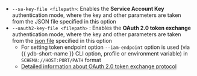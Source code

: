 - `--sa-key-file <filepath>`: Enables the **Service Account Key** authentication mode, where the key and other parameters are taken from the JSON file specified in this option
- `--oauth2-key-file <filepath>` : Enables the **OAuth 2.0 token exchange** authentication mode, where the key and other parameters are taken from the [json file](reference/ydb-sdk/ath.md#oauth2-key-file-format) specified in this option
    - For setting token endpoint option `--iam-endpoint` option is used (via {{ ydb-short-name }} CLI option, profile or environment variable) in `SCHEMA://HOST:PORT/PATH` format
    - [Detailed information about OAuth 2.0 token exchange protocol](https://www.rfc-editor.org/rfc/rfc8693)
